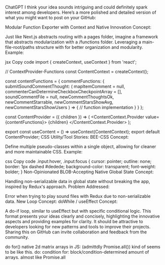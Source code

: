 ChatGPT
I think your idea sounds intriguing and could definitely spark interest among developers. Here’s a more polished and detailed version of what you might want to post on your GitHub:

Modular Function Exporter with Context and Native Innovation
Concept:

Just like Next.js abstracts routing with a pages folder, imagine a framework that abstracts modularization with a /functions folder.
Leveraging a main-file-root/paths structure with <ContextProvider-Functions> for better organization and modularity.
Example:

jsx
Copy code
import { createContext, useContext } from 'react';

// ContextProvider-Functions
const ContentContext = createContext();

const contentFunctions = {
  commentFunctions: {
    submitSoundCommentThought: (
      mapItemComment = null,
      commenterCanDetermineCheckboxCheckpointArray = [],
      soundCommentFile = null,
      newCommentThoughtsOk,
      newCommentStarrable,
      newCommentStarsShowAvg,
      newCommentStarsShowUsers
    ) => {
      // function implementation
    }
  }
};

const ContentProvider = ({ children }) => (
  <ContentContext.Provider value={contentFunctions}>
    {children}
  </ContentContext.Provider>
);

export const useContent = () => useContext(ContentContext);
export default ContentProvider;
CSS Utility/Tool Stories: BEE-CSS
Concept:

Define multiple pseudo-classes within a single object, allowing for cleaner and more maintainable CSS.
Example:

css
Copy code
.input:hover,
.input:focus {
  cursor: pointer;
  outline: none;
  border: 1px dashed #dedede;
  background-color: transparent;
  font-weight: bolder;
}
Non-Opinionated BLOB-Accepting Native Global State
Concept:

Handling non-serializable data in global state without breaking the app, inspired by Redux's approach.
Problem Addressed:

Error when trying to play sound files with Redux due to non-serializable data.
New Loop Concept: doWhile / useEffect
Concept:

A do-if loop, similar to useEffect but with specific conditional logic.
This format presents your ideas clearly and concisely, highlighting the innovative aspects and providing examples for clarity. It should be attractive to developers looking for new patterns and tools to improve their projects. Sharing this on GitHub can invite collaboration and feedback from the community.


do for() native 2d matrix arrays in JS:  (admittdly Promise.all()) kind of seems to be like this.
do: condition
for: block/condition-determined amount of arrays. 
almost like Promise.all
